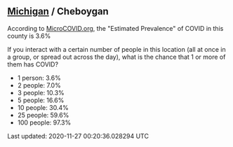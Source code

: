 
## [Michigan](/united-states/michigan) / Cheboygan

According to [MicroCOVID.org](http://microcovid.org),
the "Estimated Prevalence" of COVID in this county is 3.6%

If you interact with a certain number of people in this location
(all at once in a group, or spread out across the day), what is the chance that
1 or more of them has COVID?

- 1 person: 3.6%
- 2 people: 7.0%
- 3 people: 10.3%
- 5 people: 16.6%
- 10 people: 30.4%
- 25 people: 59.6%
- 100 people: 97.3%

Last updated: 2020-11-27 00:20:36.028294 UTC
